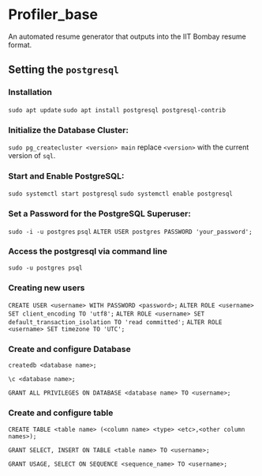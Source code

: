 # Profiler_base
An automated resume generator that outputs into the IIT Bombay resume format.

## Setting the `postgresql`
### Installation
`sudo apt update`
`sudo apt install postgresql postgresql-contrib`

### Initialize the Database Cluster:
`sudo pg_createcluster <version> main`
replace `<version>` with the current version of `sql`.

### Start and Enable PostgreSQL:
`sudo systemctl start postgresql`
`sudo systemctl enable postgresql`

### Set a Password for the PostgreSQL Superuser:
`sudo -i -u postgres`
`psql`
`ALTER USER postgres PASSWORD 'your_password';`

### Access the postgresql via command line 
`sudo -u postgres psql`

### Creating new users
`CREATE USER <username> WITH PASSWORD <password>;`
`ALTER ROLE <username> SET client_encoding TO 'utf8';`
`ALTER ROLE <username> SET default_transaction_isolation TO 'read committed';`
`ALTER ROLE <username> SET timezone TO 'UTC';`

### Create and configure Database 
`createdb <database name>;`

`\c <database name>;`

`GRANT ALL PRIVILEGES ON DATABASE <database name> TO <username>;`

### Create and configure table
`CREATE TABLE <table name> (<column name> <type> <etc>,<other column names>);`

`GRANT SELECT, INSERT ON TABLE <table name> TO <username>;`

`GRANT USAGE, SELECT ON SEQUENCE <sequence_name> TO <username>;`